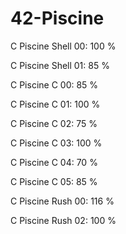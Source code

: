 # 42-Piscine
C Piscine Shell 00:		100	%

C Piscine Shell 01:		85	%

C Piscine C 00:			85	%

C Piscine C 01:			100 %

C Piscine C 02:			75  %

C Piscine C 03:			100 %

C Piscine C 04:			70  %

C Piscine C 05:			85  %

C Piscine Rush 00:		116 %

C Piscine Rush 02:		100 %

